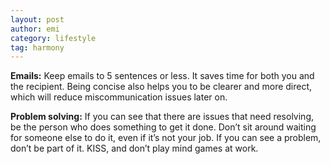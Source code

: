 ```yaml
---
layout: post
author: emi
category: lifestyle
tag: harmony
---
```

**Emails:** Keep emails to 5 sentences or less. It saves time for both you and the recipient. Being concise also helps you to be clearer and more direct, which will reduce miscommunication issues later on.  

**Problem solving:** If you can see that there are issues that need resolving, be the person who does something to get it done. Don’t sit around waiting for someone else to do it, even if it’s not your job. If you can see a problem, don’t be part of it. KISS, and don’t play mind games at work.  
